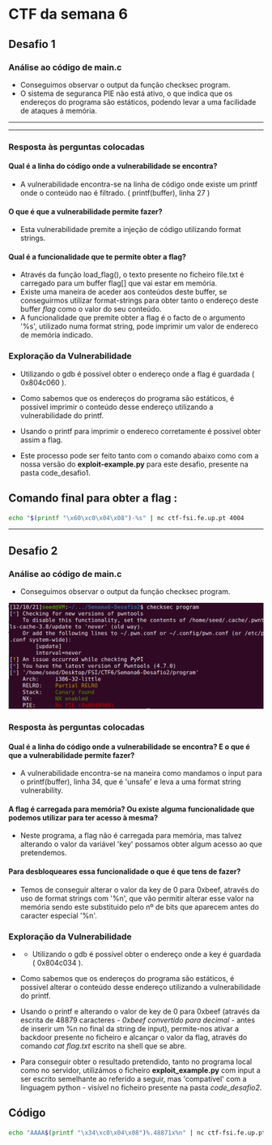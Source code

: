 # CTF da semana 6

## Desafio 1
### Análise ao código de main.c

- Conseguimos observar o output da função checksec program.
- O sistema de seguranca PIE não está ativo, o que indica que os endereços do programa são estáticos, podendo levar a uma facilidade de ataques á memória.

---

<!-- ![Output Checksec Program](output-checksec-wk6.png) - adicionar aqui as imagens-->

---

### Resposta às perguntas colocadas
#### Qual é a linha do código onde a vulnerabilidade se encontra?

- A vulnerabilidade encontra-se na linha de código onde existe um printf onde o conteúdo nao é filtrado. ( printf(buffer), linha 27 )

#### O que é que a vulnerabilidade permite fazer?

- Esta vulnerabilidade premite a injeção de código utilizando format strings.

#### Qual é a funcionalidade que te permite obter a flag?


- Através da função load_flag(), o texto presente no ficheiro file.txt é carregado para um buffer flag[] que vai estar em memória.
- Existe uma maneira de aceder aos conteúdos deste buffer, se conseguirmos utilizar format-strings para obter tanto o endereço deste buffer *flag* como o valor do seu conteúdo.
- A funcionalidade que premite obter a flag é o facto de o argumento '%s', utilizado numa format string, pode imprimir um valor de endereco de memória indicado.

### Exploração da Vulnerabilidade

- Utilizando o gdb é possivel obter o endereço onde a flag é guardada ( 0x804c060 ).
- Como sabemos que os endereços do programa são estáticos, é possivel imprimir o conteúdo desse endereço utilizando a vulnerabilidade do printf.
- Usando o printf para imprimir o endereco corretamente é possivel obter assim a flag.

- Este processo pode ser feito tanto com o comando abaixo como com a nossa versão do **exploit-example.py** para este desafio, presente na pasta code_desafio1.

##  Comando final para obter a flag :
```bash
echo "$(printf "\x60\xc0\x04\x08")-%s" | nc ctf-fsi.fe.up.pt 4004
```

---


## Desafio 2

### Análise ao código de main.c

- Conseguimos observar o output da função checksec program.

![Output Checksec Program - Desafio 2](output-checksec-wk6-2.png)

### Resposta às perguntas colocadas

#### Qual é a linha do código onde a vulnerabilidade se encontra? E o que é que a vulnerabilidade permite fazer?

- A vulnerabilidade encontra-se na maneira como mandamos o input para o printf(buffer), linha 34, que é 'unsafe' e leva a uma format string vulnerability.

#### A flag é carregada para memória? Ou existe alguma funcionalidade que podemos utilizar para ter acesso à mesma?

- Neste programa, a flag não é carregada para memória, mas talvez alterando o valor da variável 'key' possamos obter algum acesso ao que pretendemos.

#### Para desbloqueares essa funcionalidade o que é que tens de fazer?

- Temos de conseguir alterar o valor da key de 0 para 0xbeef, através do uso de format strings com '%n', que vão permitir alterar esse valor na memória sendo este substituido pelo nº de bits que aparecem antes do caracter especial '%n'.

### Exploração da Vulnerabilidade

- - Utilizando o gdb é possivel obter o endereço onde a key é guardada ( 0x804c034 ).
- Como sabemos que os endereços do programa são estáticos, é possivel alterar o conteúdo desse endereço utilizando a vulnerabilidade do printf.
- Usando o printf e alterando o valor de key de 0 para 0xbeef (através da escrita de 48879 caracteres - *0xbeef convertido para decimal* - antes de inserir um %n no final da string de input), permite-nos ativar a backdoor presente no ficheiro e alcançar o valor da flag, através do comando *cat flag.txt* escrito na shell que se abre.

- Para conseguir obter o resultado pretendido, tanto no programa local como no servidor, utilizámos o ficheiro **exploit_example.py** com input a ser escrito semelhante ao referido a seguir, mas 'compatível' com a linguagem python - visível no ficheiro presente na pasta *code_desafio2*.

## Código
```bash
echo "AAAA$(printf "\x34\xc0\x04\x08")%.48871x%n" | nc ctf-fsi.fe.up.pt 4005
```